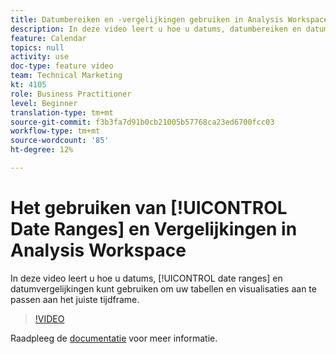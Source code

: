 ```yaml
---
title: Datumbereiken en -vergelijkingen gebruiken in Analysis Workspace
description: In deze video leert u hoe u datums, datumbereiken en datumvergelijkingen kunt gebruiken om uw tabellen en visualisaties aan te passen aan het juiste tijdframe.
feature: Calendar
topics: null
activity: use
doc-type: feature video
team: Technical Marketing
kt: 4105
role: Business Practitioner
level: Beginner
translation-type: tm+mt
source-git-commit: f3b3fa7d91b0cb21005b57768ca23ed6700fcc03
workflow-type: tm+mt
source-wordcount: '85'
ht-degree: 12%

---
```



# Het gebruiken van [!UICONTROL Date Ranges] en Vergelijkingen in Analysis Workspace

In deze video leert u hoe u datums, [!UICONTROL date ranges] en datumvergelijkingen kunt gebruiken om uw tabellen en visualisaties aan te passen aan het juiste tijdframe.

>[!VIDEO](https://video.tv.adobe.com/v/30753/?quality=12)

Raadpleeg de [documentatie](https://docs.adobe.com/content/help/en/analytics/analyze/analysis-workspace/components/calendar-date-ranges/calendar.html) voor meer informatie.
